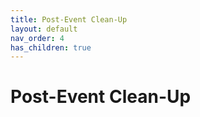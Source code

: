 ```yaml
---
title: Post-Event Clean-Up
layout: default
nav_order: 4
has_children: true
---
```


# Post-Event Clean-Up